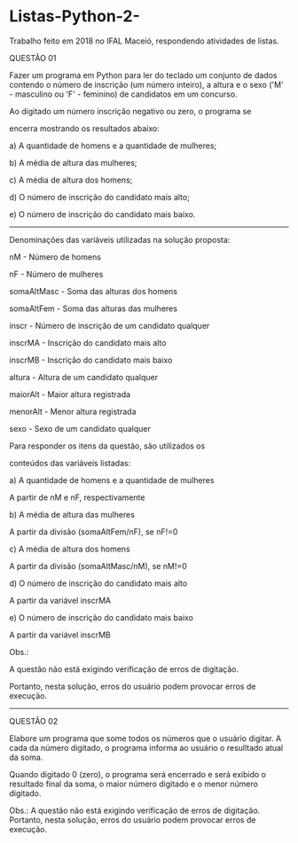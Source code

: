 # Listas-Python-2-
Trabalho feito em 2018 no IFAL Maceió, respondendo atividades de listas.

QUESTÃO 01

 

Fazer um programa em Python para ler do teclado um conjunto de dados contendo o número de inscrição (um número inteiro), a altura e o sexo ('M' - masculino ou 'F' - feminino) de candidatos em um concurso. 

 

Ao digitado um número inscrição negativo ou zero, o programa se 

encerra mostrando os resultados abaixo:

 

a) A quantidade de homens e a quantidade de mulheres;

b) A média de altura das mulheres;

c) A média de altura dos homens;

d) O número de inscrição do candidato mais alto;

e) O número de inscrição do candidato mais baixo.

-------------------------------------

Denominações das variáveis utilizadas na solução proposta:

nM - Número de homens

nF - Número de mulheres

somaAltMasc - Soma das alturas dos homens 

somaAltFem - Soma das alturas das mulheres

inscr - Número de inscrição de um candidato qualquer 

inscrMA - Inscrição do candidato mais alto

inscrMB - Inscrição do candidato mais baixo 

altura - Altura de um candidato qualquer 

maiorAlt - Maior altura registrada 

menorAlt - Menor altura registrada 

sexo - Sexo de um candidato qualquer

 

Para responder os itens da questão, são utilizados os

conteúdos das variáveis listadas:

 

a) A quantidade de homens e a quantidade de mulheres

   A partir de nM e nF, respectivamente

b) A média de altura das mulheres

   A partir da divisão (somaAltFem/nF), se nF!=0

c) A média de altura dos homens

   A partir da divisão (somaAltMasc/nM), se nM!=0

d) O número de inscrição do candidato mais alto

   A partir da variável inscrMA

e) O número de inscrição do candidato mais baixo

   A partir da variável inscrMB

Obs.:

  A questão não está exigindo verificação de erros de digitação.

Portanto, nesta solução, erros do usuário podem provocar erros de execução.

 

 

 ---------------------------
 
 
 
QUESTÃO 02
 
Elabore um programa que some todos os números que o usuário digitar. A cada da número digitado, o programa informa ao usuário o resulltado atual da soma.
 
Quando digitado 0 (zero), o programa será encerrado e será exibido o resultado final da soma, o maior número digitado e o menor número digitado.
 
Obs.:
A questão não está exigindo verificação de erros de digitação. Portanto, nesta solução, erros do usuário podem provocar erros de execução.
